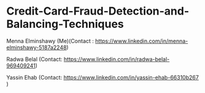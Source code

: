 # Credit-Card-Fraud-Detection-and-Balancing-Techniques

Menna Elminshawy (Me)(Contact : https://www.linkedin.com/in/menna-elminshawy-5187a2248)

Radwa Belal (Contact: https://www.linkedin.com/in/radwa-belal-969409241)

Yassin Ehab (Contact: https://www.linkedin.com/in/yassin-ehab-66310b267 )
